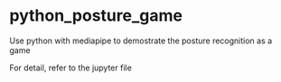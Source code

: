 # python_posture_game

Use python with mediapipe to demostrate the posture recognition as a game

For detail, refer to the jupyter file
